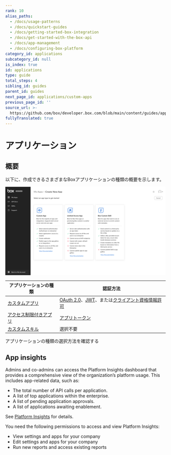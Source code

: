 ```yaml
---
rank: 10
alias_paths:
  - /docs/usage-patterns
  - /docs/quickstart-guides
  - /docs/getting-started-box-integration
  - /docs/get-started-with-the-box-api
  - /docs/app-management
  - /docs/configuring-box-platform
category_id: applications
subcategory_id: null
is_index: true
id: applications
type: guide
total_steps: 4
sibling_id: guides
parent_id: guides
next_page_id: applications/custom-apps
previous_page_id: ''
source_url: >-
  https://github.com/box/developer.box.com/blob/main/content/guides/applications/index.md
fullyTranslated: true
---
```

# アプリケーション

## 概要

以下に、作成できるさまざまなBoxアプリケーションの種類の概要を示します。

<ImageFrame border center>

![アプリケーションの種類](./images/select-app-type.png)

</ImageFrame>

<!-- markdownlint-disable line-length -->

| アプリケーションの種類              | 認証方法                                                  |
| ------------------------ | ----------------------------------------------------- |
| [カスタムアプリ][custom-apps]   | [OAuth 2.0][oauth2]、[JWT][jwt]、または[クライアント資格情報許可][ccg] |
| [アクセス制限付きアプリ][laa]       | [アプリトークン][apptoken]                                   |
| [カスタムスキル][custom-skills] | 選択不要                                                  |

<!-- markdownlint-enable line-length -->

<CTA to="guide://applications/select">

アプリケーションの種類の選択方法を確認する

</CTA>

<!-- markdownlint-enable line-length -->

## App insights

Admins and co-admins can access the Platform Insights dashboard that provides a comprehensive view of the organization’s platform usage. This includes app-related data, such as:

* The total number of API calls per application.
* A list of top applications within the enterprise.
* A list of pending application approvals.
* A list of applications awaiting enablement.

See [Platform Insights][insights] for details.

<Message type="notice">

You need the following permissions to access and view Platform Insights:

* View settings and apps for your company
* Edit settings and apps for your company
* Run new reports and access existing reports

</Message>

[oauth2]: g://authentication/oauth2

[jwt]: g://authentication/jwt

[apptoken]: g://authentication/app-token

[devtoken]: g://authentication/tokens/developer-tokens

[custom-apps]: g://applications/custom-apps

[custom-skills]: g://applications/custom-skills

[ccg]: g://authentication/client-credentials/

[laa]: g://applications/limited-access-apps/

[insights]: https://support.box.com/hc/en-us/articles/20738406915219-Platform-Insights

